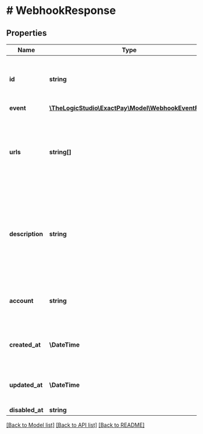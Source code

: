 # # WebhookResponse

## Properties

Name | Type | Description | Notes
------------ | ------------- | ------------- | -------------
**id** | **string** | System generated identifier for the webhook definition. | [optional]
**event** | [**\TheLogicStudio\ExactPay\Model\WebhookEventField**](WebhookEventField.md) |  |
**urls** | **string[]** | Is a list of urls in the customer side that will be invoked and notified once an event is triggered. | [optional]
**description** | **string** | Is a description of the purpose of this webhook definition, what the customer will use it for. | [optional]
**account** | **string** | The ID of the Account that this Webhook belongs to. | [optional]
**created_at** | **\DateTime** | Date when the webhook was created. | [optional]
**updated_at** | **\DateTime** | Date when the webhook was updated. | [optional]
**disabled_at** | **string** |  | [optional]

[[Back to Model list]](../../README.md#models) [[Back to API list]](../../README.md#endpoints) [[Back to README]](../../README.md)

